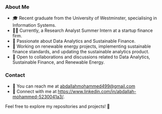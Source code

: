 ### About Me
- 🎓 Recent graduate from the University of Westminster, specialising in Information Systems.
- 👨‍💼 Currently, a Research Analyst Summer Intern at a startup finance firm.
- 🌱 Passionate about Data Analytics and Sustainable Finance.
- 💼 Working on renewable energy projects, implementing sustainable finance standards, and updating the sustainable analytics product.
- 🤝 Open to collaborations and discussions related to Data Analytics, Sustainable Finance, and Renewable Energy.

### Contact
- 📧 You can reach me at abdallahmohammed499@gmail.com
- 💼 Connect with me at https://www.linkedin.com/in/abdallah-mohammed-5230041a3/.

Feel free to explore my repositories and projects! 🚀

<!---
Abdallah-M07/Abdallah-M07 is a ✨ special ✨ repository because its `README.md` (this file) appears on your GitHub profile.
You can click the Preview link to take a look at your changes.
--->

